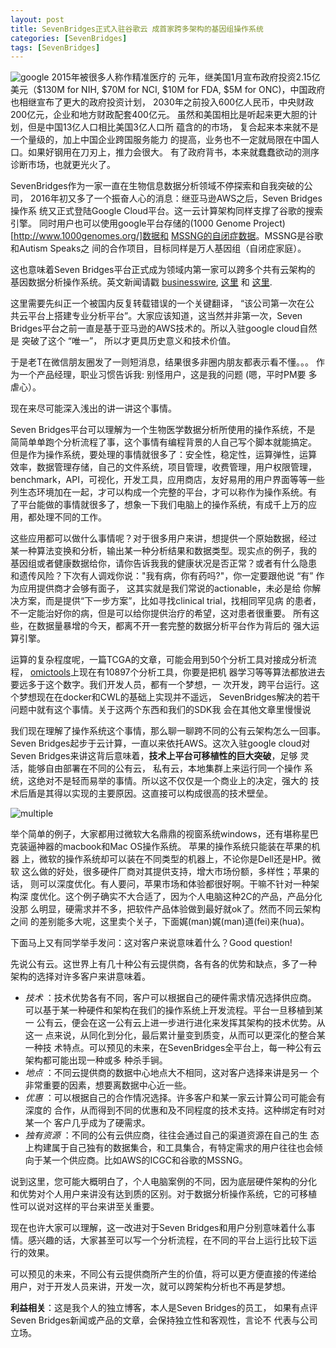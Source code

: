 ```yaml
---
layout: post
title: SevenBridges正式入驻谷歌云 成首家跨多架构的基因组操作系统
categories: [SevenBridges]
tags: [SevenBridges]
---
```


![google](http://i.imgur.com/ydQ82NY.png) 2015年被很多人称作精准医疗的
元年，继美国1月宣布政府投资2.15亿美元（$130M for NIH, $70M for NCI,
$10M for FDA, $5M for ONC)，中国政府也相继宣布了更大的政府投资计划，
2030年之前投入600亿人民币，中央财政200亿元，企业和地方财政配套400亿元。
虽然和美国相比是听起来更大胆的计划，但是中国13亿人口相比美国3亿人口所
蕴含的的市场， 复合起来本来就不是一个量级的，加上中国企业跨国服务能力
的提高，业务也不一定就局限在中国人口。如果好钢用在刀刃上，推力会很大。
有了政府背书，本来就蠢蠢欲动的测序诊断市场，也就更光火了。

SevenBridges作为一家一直在生物信息数据分析领域不停探索和自我突破的公司，
2016年初又多了一个振奋人心的消息：继亚马逊AWS之后，Seven Bridges操作系
统又正式登陆Google Cloud平台。这一云计算架构同样支撑了谷歌的搜索引擎。
同时用户也可以使用google平台存储的(1000 Genome
Project)[http://www.1000genomes.org/]数据和
[MSSNG的自闭症数据](https://www.mss.ng/)。MSSNG是谷歌和Autism Speaks之
间的合作项目，目标同样是万人基因组（自闭症家庭）。

这也意味着Seven Bridges平台正式成为领域内第一家可以跨多个共有云架构的
基因数据分析操作系统。英文新闻请戳
[businesswire](http://www.businesswire.com/news/home/20160119005666/en/Bridges-Platform-Google-Cloud-Platform),
[这里](https://www.sbgenomics.com/google/?utm_source=social&utm_medium=tweet&utm_campaign=gcp)
和
[这里](https://www.sbgenomics.com/infrastructure/?utm_source=social&utm_medium=tweet&utm_campaign=gcp).



这里需要先纠正一个被国内反复转载错误的一个关键翻译， “该公司第一次在公
共云平台上搭建专业分析平台”。大家应该知道，这当然并非第一次，Seven
Bridges平台之前一直是基于亚马逊的AWS技术的。所以入驻google cloud自然是
突破了这个 “唯一”， 所以才更具历史意义和技术价值。

于是老T在微信朋友圈发了一则短消息，结果很多非圈内朋友都表示看不懂。。。
作为一个产品经理，职业习惯告诉我: 别怪用户，这是我的问题 (嗯，平时PM要
多虐心）。

现在来尽可能深入浅出的讲一讲这个事情。

Seven Bridges平台可以理解为一个生物医学数据分析所使用的操作系统，不是
简简单单跑个分析流程了事，这个事情有编程背景的人自己写个脚本就能搞定。
但是作为操作系统，要处理的事情就很多了：安全性，稳定性，运算弹性，运算
效率，数据管理存储，自己的文件系统，项目管理，收费管理，用户权限管理，
benchmark，API，可视化，开发工具，应用商店，友好易用的用户界面等等一些
列生态环境加在一起，才可以构成一个完整的平台，才可以称作为操作系统。有
了平台能做的事情就很多了，想象一下我们电脑上的操作系统，有成千上万的应
用，都处理不同的工作。

这些应用都可以做什么事情呢？对于很多用户来讲，想提供一个原始数据，经过
某一种算法变换和分析，输出某一种分析结果和数据类型。现实点的例子，我的
基因组或者健康数据给你，请你告诉我我的健康状况是否正常？或者有什么隐患
和遗传风险？下次有人调戏你说："我有病，你有药吗?"，你一定要跟他说 “有”
作为应用提供商才会够有面子， 这其实就是我们常说的actionable，未必是给
你解决方案，而是提供“下一步方案”，比如寻找clinical trial，找相同罕见病
的患者，不一定能治好你的病，但是可以给你提供治疗的希望，这对患者很重要。
所有这些，在数据量暴增的今天，都离不开一套完整的数据分析平台作为背后的
强大运算引擎。

运算的复杂程度呢，一篇TCGA的文章，可能会用到50个分析工具对接成分析流程，
[omictools](http://omictools.com/)上现在有10897个分析工具，你要是把机
器学习等等算法都放进去要远多于这个数字。我们开发人员，都有一个梦想，一
次开发，跨平台运行。这个梦想现在在docker和CWL的基础上实现并不遥远，
SevenBridges解决的若干问题中就有这个事情。关于这两个东西和我们的SDK我
会在其他文章里慢慢说

我们现在理解了操作系统这个事情，那么聊一聊跨不同的公有云架构怎么一回事。
Seven Bridges起步于云计算，一直以来依托AWS。这次入驻google cloud对
Seven Bridges来讲这背后意味着，__技术上平台可移植性的巨大突破__，足够
灵活，能够自由部署在不同的公有云， 私有云，本地集群上来运行同一个操作
系统，这绝对不是轻而易举的事情。所以这不仅仅是一个商业上的决定，强大的
技术后盾是其得以实现的主要原因。这直接可以构成很高的技术壁垒。

![multiple](http://i.imgur.com/EF4xDEW.png)

举个简单的例子，大家都用过微软大名鼎鼎的视窗系统windows，还有堪称星巴
克装逼神器的macbook和Mac OS操作系统。 苹果的操作系统只能装在苹果的机器
上，微软的操作系统却可以装在不同类型的机器上，不论你是Dell还是HP。微软
这么做的好处，很多硬件厂商对其提供支持，增大市场份额，多样性；苹果的话，
则可以深度优化。有人要问，苹果市场和体验都很好啊。干嘛不针对一种架构深
度优化。这个例子确实不大合适了，因为个人电脑这种2C的产品，产品分化没那
么明显，硬需求并不多，把软件产品体验做到最好就ok了。然而不同云架构之间
的差别能多大呢，这里卖个关子，下面娓(man)娓(man)道(fei)来(hua)。

下面马上又有同学举手发问：这对客户来说意味着什么？Good question!

先说公有云。这世界上有几十种公有云提供商，各有各的优势和缺点，多了一种
架构的选择对许多客户来讲意味着。

- *技术* ：技术优势各有不同，客户可以根据自己的硬件需求情况选择供应商。
可以基于某一种硬件和架构在我们的操作系统上开发流程。平台一旦移植到某一
公有云，便会在这一公有云上进一步进行进化来发挥其架构的技术优势。从这一
点来说，从同化到分化，最后累计量变到质变，从而可以更深化的整合某一种技
术特点。可以预见的未来，在SevenBridges全平台上，每一种公有云架构都可能出现一种或多
种杀手锏。
- *地点* ：不同云提供商的数据中心地点大不相同，这对客户选择来讲是另一
  个非常重要的因素，想要离数据中心近一些。
- *优惠* ：可以根据自己的合作情况选择。许多客户和某一家云计算公司可能会有深度的
  合作，从而得到不同的优惠和及不同程度的技术支持。这种绑定有时对某一个
  客户几乎成为了硬需求。
- *独有资源* ：不同的公有云供应商，往往会通过自己的渠道资源在自己的生
态上构建属于自己独有的数据集合，和工具集合，有特定需求的用户往往也会倾
向于某一个供应商。比如AWS的ICGC和谷歌的MSSNG。

说到这里，您可能大概明白了，个人电脑案例的不同，因为底层硬件架构的分化
和优势对个人用户来讲没有达到质的区别。对于数据分析操作系统，它的可移植
性可以说对这样的平台来讲至关重要。

现在也许大家可以理解，这一改进对于Seven Bridges和用户分别意味着什么事
情。感兴趣的话，大家甚至可以写一个分析流程，在不同的平台上运行比较下运
行的效果。

可以预见的未来，不同公有云提供商所产生的价值，将可以更方便直接的传递给
用户，对于开发人员来讲，开发一次，就可以跨架构分析也不再是梦想。

__利益相关__：这是我个人的独立博客，本人是Seven Bridges的员工，
如果有点评Seven Bridges新闻或产品的文章，会保持独立性和客观性，言论不
代表与公司立场。

